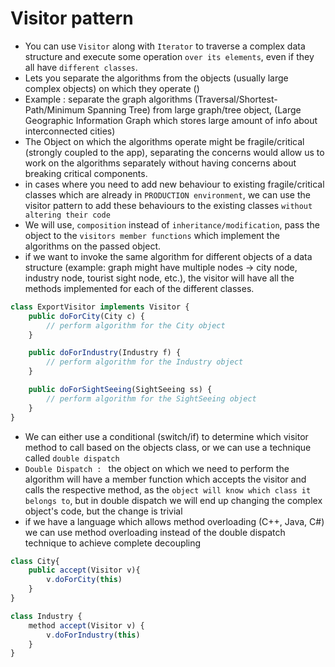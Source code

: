 # Visitor pattern
- You can use `Visitor` along with `Iterator` to traverse a complex data structure and execute some operation `over its elements`, even if they all have `different classes`.
- Lets you separate the algorithms from the objects (usually large complex objects) on which they operate ()
- Example : separate the graph algorithms (Traversal/Shortest-Path/Minimum Spanning Tree) from large graph/tree object, (Large Geographic Information Graph which stores large amount of info about interconnected cities)
- The Object on which the algorithms operate might be fragile/critical (strongly coupled to the app), separating the concerns would allow us to work on the algorithms separately without having concerns about breaking critical components.
- in cases where you need to add new behaviour to existing fragile/critical classes which are already in `PRODUCTION environment`, we can use the visitor pattern to add these behaviours to the existing classes `without altering their code`
- We will use, `composition` instead of `inheritance/modification`, pass the object to the `visitors member functions` which implement the algorithms on the passed object.
- if we want to invoke the same algorithm for different objects of a data structure (example: graph might have multiple nodes -> city node, industry node, tourist sight node, etc.), the visitor will have all the methods implemented for each of the different classes.

``` typescript
class ExportVisitor implements Visitor {
    public doForCity(City c) { 
        // perform algorithm for the City object 
    }

    public doForIndustry(Industry f) { 
        // perform algorithm for the Industry object 
    }

    public doForSightSeeing(SightSeeing ss) { 
        // perform algorithm for the SightSeeing object 
    }
}
```
- We can either use a conditional (switch/if) to determine which visitor method to call based on the objects class, or we can use a technique called `double dispatch`
- `Double Dispatch : ` the object on which we need to perform the algorithm will have a member function which accepts the visitor and calls the respective method, as the `object will know which class it belongs to`, but in double dispatch we will end up changing the complex object's code, but the change is trivial
- if we have a language which allows method overloading (C++, Java, C#) we can use method overloading instead of the double dispatch technique to achieve complete decoupling

``` typescript
class City{
    public accept(Visitor v){
        v.doForCity(this)
    }
}

class Industry {
    method accept(Visitor v) {
        v.doForIndustry(this)
    }
}

```
